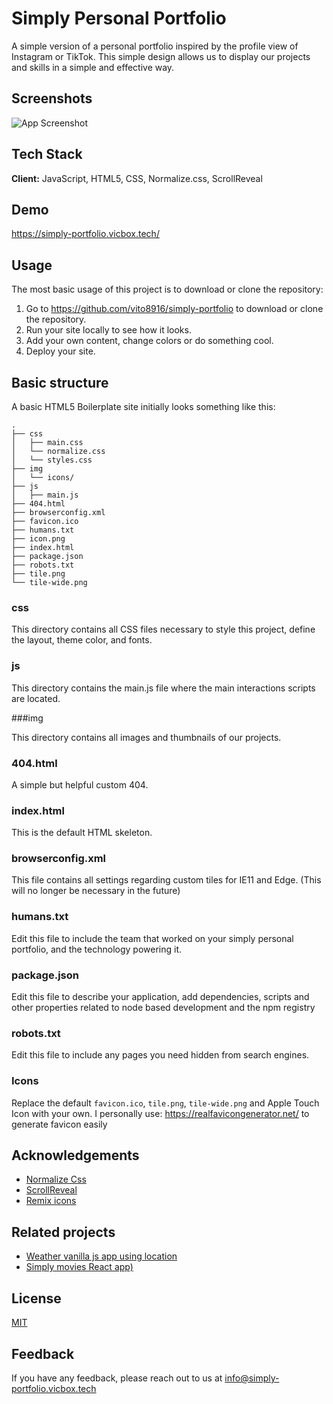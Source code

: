 # Simply Personal Portfolio 

A simple version of a personal portfolio inspired by the profile view of Instagram or TikTok. This simple design allows us to display our projects and skills in a simple and effective way.
## Screenshots

![App Screenshot](https://vicbox.tech/resources/symply-portfolio-preview-f-01.png)


## Tech Stack

**Client:** JavaScript, HTML5, CSS, Normalize.css, ScrollReveal


## Demo

https://simply-portfolio.vicbox.tech/

## Usage

The most basic usage of this project is to download or clone the repository:

1. Go to https://github.com/vito8916/simply-portfolio to download or clone the repository.
2. Run your site locally to see how it looks.
3. Add your own content, change colors or do something cool.
4. Deploy your site.

## Basic structure

A basic HTML5 Boilerplate site initially looks something like this:

```
.
├── css
│   ├── main.css
│   └── normalize.css
│   └── styles.css
├── img
│   └── icons/
├── js
│   ├── main.js
├── 404.html
├── browserconfig.xml
├── favicon.ico
├── humans.txt
├── icon.png
├── index.html
├── package.json
├── robots.txt
├── tile.png
└── tile-wide.png
```

### css

This directory contains all CSS files necessary to style this project, define the layout, theme color, and fonts. 

### js

This directory contains the main.js file where the main interactions scripts are located. 

###img

This directory contains all images and thumbnails of our projects. 

### 404.html

A simple but helpful custom 404.

### index.html

This is the default HTML skeleton.

### browserconfig.xml

This file contains all settings regarding custom tiles for IE11 and Edge.
(This will no longer be necessary in the future)

### humans.txt

Edit this file to include the team that worked on your simply personal portfolio, and the
technology powering it.

### package.json

Edit this file to describe your application, add dependencies, scripts and
other properties related to node based development and the npm registry

### robots.txt

Edit this file to include any pages you need hidden from search engines.

### Icons

Replace the default `favicon.ico`, `tile.png`, `tile-wide.png` and Apple Touch
Icon with your own. I personally use: https://realfavicongenerator.net/ to generate favicon easily

## Acknowledgements

- [Normalize Css](https://necolas.github.io/normalize.css/)
- [ScrollReveal](https://scrollrevealjs.org/)
- [Remix icons](https://remixicon.com/)

## Related projects
* [Weather vanilla js app using location](https://github.com/vito8916/simple-weather-js-app)
* [Simply movies React app)](https://github.com/vito8916/simply-movies)

## License

[MIT](https://choosealicense.com/licenses/mit/)


## Feedback

If you have any feedback, please reach out to us at info@simply-portfolio.vicbox.tech
